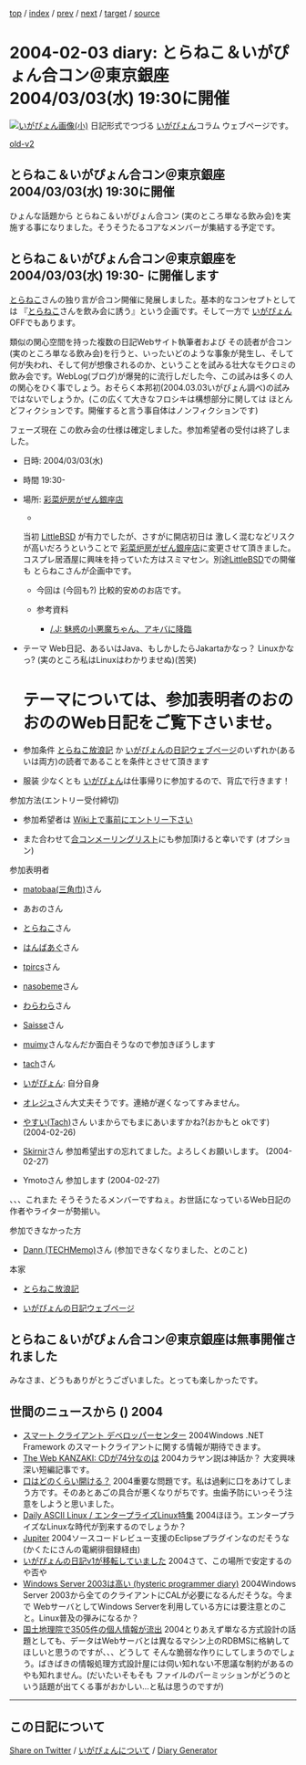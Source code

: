 [top](https://igapyon.github.io/diary/) 
 / [index](https://igapyon.github.io/diary/2004/index.html) 
 / [prev](https://igapyon.github.io/diary/2004/ig040131.html) 
 / [next](https://igapyon.github.io/diary/2004/ig040204.html) 
 / [target](https://igapyon.github.io/diary/2004/ig040203.html) 
 / [source](https://github.com/igapyon/diary/blob/gh-pages/2004/ig040203.html.src.md) 

2004-02-03 diary: とらねこ＆いがぴょん合コン＠東京銀座 2004/03/03(水) 19:30に開催
=====================================================================================================
[![いがぴょん画像(小)](https://igapyon.github.io/diary/images/iga200306s.jpg "いがぴょん")](https://igapyon.github.io/diary/memo/memoigapyon.html) 日記形式でつづる [いがぴょん](https://igapyon.github.io/diary/memo/memoigapyon.html)コラム ウェブページです。

[old-v2](ig040203-orig.html)

## とらねこ＆いがぴょん合コン＠東京銀座 2004/03/03(水) 19:30に開催

ひょんな話題から とらねこ＆いがぴょん合コン (実のところ単なる飲み会)を実施する事になりました。そうそうたるコアなメンバーが集結する予定です。


## とらねこ＆いがぴょん合コン＠東京銀座を2004/03/03(水) 19:30- に開催します

[とらねこ](http://yamaguch.sytes.net/~tora/diary/)さんの独り言が合コン開催に発展しました。基本的なコンセプトとしては 『[とらねこ](http://yamaguch.sytes.net/~tora/diary/)さんを飲み会に誘う』という企画です。そして一方で [いがぴょん](http://www.igapyon.jp/igapyon/diary/memo/memoigapyon.html)OFFでもあります。

類似の関心空間を持った複数の日記Webサイト執筆者および その読者が合コン(実のところ単なる飲み会)を行うと、いったいどのような事象が発生し、そして何が失われ、そして何が想像されるのか、ということを試みる壮大なモクロミの飲み会です。WebLog(ブログ)が爆発的に流行しだした今、この試みは多くの人の関心をひく事でしょう。おそらく本邦初(2004.03.03いがぴょん調べ)の試みではないでしょうか。(この広くて大きなフロシキは構想部分に関しては ほとんどフィクションです。開催すると言う事自体はノンフィクションです)

フェーズ現在 この飲み会の仕様は確定しました。参加希望者の受付は終了しました。

* 日時: 2004/03/03(水)
  
* 時間 19:30-
  
* 場所: [彩菜炉房がぜん銀座店](http://r.gnavi.co.jp/g892302/)
  
  * 
  当初 [LittleBSD](http://littlebsd.com/) が有力でしたが、さすがに開店初日は 激しく混むなどリスクが高いだろうということで
    [彩菜炉房がぜん銀座店](http://r.gnavi.co.jp/g892302/)に変更させて頂きました。コスプレ居酒屋に興味を持っていた方はスミマセン。別途[LittleBSD](http://littlebsd.com/)での開催も とらねこさんが企画中です。
    
  * 今回は (今回も?) 比較的安めのお店です。
    
  * 参考資料
    
    * [/.J: 魅惑の小悪魔ちゃん、アキバに降臨](http://slashdot.jp/bsd/04/02/02/0226202.shtml?topic=42)
    

  

  
* テーマ
  Web日記、あるいはJava、もしかしたらJakartaかなっ？ Linuxかなっ? (実のところ私はLinuxはわかりませぬ)(苦笑)
  # テーマについては、参加表明者のおのおののWeb日記をご覧下さいませ。
  
* 参加条件
  [とらねこ放浪記](http://yamaguch.sytes.net/~tora/diary/) か [いがぴょんの日記ウェブページ](http://homepage2.nifty.com/igat/igapyon/diary/)のいずれか(あるいは両方)の読者であることを条件とさせて頂きます
  
* 服装
  少なくとも [いがぴょん](http://www.igapyon.jp/igapyon/diary/memo/memoigapyon.html)は仕事帰りに参加するので、背広で行きます！

 参加方法(エントリー受付締切)

* 参加希望者は [Wiki上で事前にエントリー下さい](http://www.hyuki.com/yukiwiki/wiki.cgi?%A4%A4%A4%AC%A4%D4%A4%E7%A4%F3OFF)
  
* また合わせて[合コンメーリングリスト](http://www.hyuki.com/yukiwiki/wiki.cgi?%A4%A4%A4%AC%A4%D4%A4%E7%A4%F3OFF)にも参加頂けると幸いです (オプション)

  
参加表明者

* [matobaa(三角巾)](http://matobaa.tdiary.net/)さん
  
* あおのさん
  
* [とらねこ](http://yamaguch.sytes.net/~tora/diary/)さん
  
* [はんばあぐ](http://sgtpepper.net/hyspro/diary/)さん
  
* [tpircs](http://d.hatena.ne.jp/tpircs/)さん
  
* [nasobeme](http://d.hatena.ne.jp/nasobeme/)さん
  
* [わらわら](http://d.hatena.ne.jp/waraya/)さん
  
* [Saisse](http://www.saisse.jp/pukiwiki/pukiwiki.php)さん
  
* [muimy](http://d.hatena.ne.jp/muimy/)さんなんだか面白そうなので参加きぼうします
  
* [tach](http://tach.arege.net/d/)さん
  
* [いがぴょん](http://www.igapyon.jp/igapyon/diary/memo/memoigapyon.html): 自分自身
  
* [オレジュ](http://homepage3.nifty.com/orange_juice/)さん大丈夫そうです。連絡が遅くなってすみません。 
  
  
* [やすい(Tach)](http://tach.arege.net/d/)さん
  いまからでもまにあいますかね?(おかもと okです) (2004-02-26)
  
* [Skirnir](http://kvasir.skirnir.net/diary)さん
  参加希望出すの忘れてました。よろしくお願いします。 (2004-02-27)
  
* Ymotoさん
  参加します (2004-02-27)

、、、これまた そうそうたるメンバーですねぇ。お世話になっているWeb日記の作者やライターが勢揃い。

参加できなかった方

* [Dann (TECHMemo)](http://dann.dyndns.info/diary)さん
  (参加できなくなりました、とのこと)

本家

* [とらねこ放浪記](http://yamaguch.sytes.net/~tora/diary/)
  
* [いがぴょんの日記ウェブページ](http://homepage2.nifty.com/igat/igapyon/diary/)

## とらねこ＆いがぴょん合コン＠東京銀座は無事開催されました

みなさま、どうもありがとうございました。とっても楽しかったです。

## 世間のニュースから () 2004

* [スマート クライアント デベロッパーセンター](http://www.microsoft.com/japan/msdn/smartclient/)  2004Windows .NET Framework のスマートクライアントに関する情報が期待できます。
* [The Web KANZAKI: CDが74分なのは](http://www.kanzaki.com/music/cahier/cd74min)  2004カラヤン説は神話か？ 大変興味深い短編記事です。
* [口はどのくらい開ける？](http://www.ne.jp/asahi/chisel/iroha/kanjya/006akeru.html)  2004重要な問題です。私は過剰に口をあけてしまう方です。そのあとあごの具合が悪くなりがちです。虫歯予防にいっそう注意をしようと思いました。
* [Daily ASCII Linux / エンタープライズLinux特集](http://linux.ascii24.com/linux/linuxmag/enterprise/)  2004ほほう。エンタープライズなLinuxな時代が到来するのでしょうか？ 
* [Jupiter](http://csdl.ics.hawaii.edu/Tools/Jupiter/)  2004ソースコードレビュー支援のEclipseプラグインなのだそうな (かくたにさんの電網徘徊録経由)
* [いがぴょんの日記v1が移転していました](http://www.nttd-bb.com/solution/igapyon1/)  2004さて、この場所で安定するのや否や
* [Windows Server 2003は高い (hysteric programmer diary)](http://sgtpepper.net/hyspro/diary/20040130.html)  2004Windows Server 2003から全てのクライアントにCALが必要になるんだそうな。今まで WebサーバとしてWindows Serverを利用している方には要注意とのこと。Linux普及の弾みになるか？
* [国土地理院で3505件の個人情報が流出](http://itpro.nikkeibp.co.jp/free/NC/NEWS/20040202/139213/)  2004とりあえず単なる方式設計の話題としても、データはWebサーバとは異なるマシン上のRDBMSに格納してほしいと思うのですが、、、どうして そんな脆弱な作りにしてしまうのでしょう。ばきばきの情報処理方式設計屋には伺い知れない不思議な制約があるのやも知れません。(だいたいそもそも ファイルのパーミッションがどうのという話題が出てくる事がおかしい…と私は思うのですが)

----------------------------------------------------------------------------------------------------

## この日記について

[Share on Twitter](https://twitter.com/intent/tweet?hashtags=igapyon%2Cdiary%2C%E3%81%84%E3%81%8C%E3%81%B4%E3%82%87%E3%82%93&text=%E3%81%A8%E3%82%89%E3%81%AD%E3%81%93%EF%BC%86%E3%81%84%E3%81%8C%E3%81%B4%E3%82%87%E3%82%93%E5%90%88%E3%82%B3%E3%83%B3%EF%BC%A0%E6%9D%B1%E4%BA%AC%E9%8A%80%E5%BA%A7+2004%2F03%2F03%28%E6%B0%B4%29+19%3A30%E3%81%AB%E9%96%8B%E5%82%AC&url=https%3A%2F%2Figapyon.github.io%2Fdiary%2F2004%2Fig040203.html) / [いがぴょんについて](https://igapyon.github.io/diary/memo/memoigapyon.html) / [Diary Generator](https://github.com/igapyon/igapyonv3)
